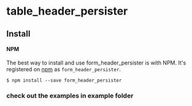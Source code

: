 # table_header_persister

## Install

#### NPM

The best way to install and use form_header_persister is with NPM.
It's registered on [npm](https://www.npmjs.com/package/form_header_persister) as `form_header_persister`.

```
$ npm install --save form_header_persister
```

### check out the examples in example folder
